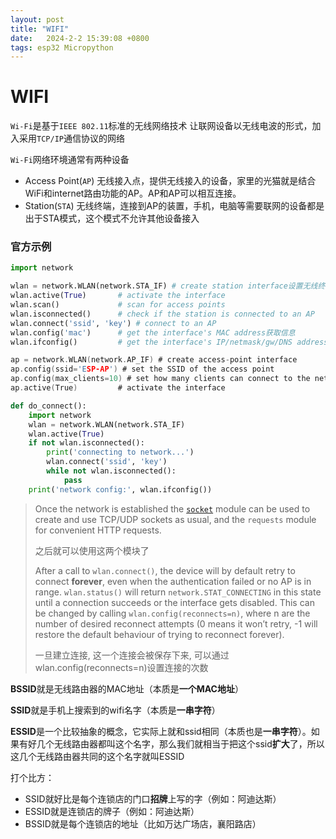 ```yaml
---
layout: post
title: "WIFI" 
date:   2024-2-2 15:39:08 +0800
tags: esp32 Micropython
---
```


# WIFI

`Wi-Fi`是基于`IEEE 802.11`标准的无线网络技术 让联网设备以无线电波的形式，加入采用`TCP/IP`通信协议的网络

`Wi-Fi`网络环境通常有两种设备

- Access Point(`AP`) 无线接入点，提供无线接入的设备，家里的光猫就是结合WiFi和internet路由功能的AP。AP和AP可以相互连接。
- Station(`STA`) 无线终端，连接到AP的装置，手机，电脑等需要联网的设备都是出于STA模式，这个模式不允许其他设备接入

### 官方示例

```python
import network

wlan = network.WLAN(network.STA_IF) # create station interface设置无线终端模式
wlan.active(True)       # activate the interface
wlan.scan()             # scan for access points
wlan.isconnected()      # check if the station is connected to an AP
wlan.connect('ssid', 'key') # connect to an AP
wlan.config('mac')      # get the interface's MAC address获取信息
wlan.ifconfig()         # get the interface's IP/netmask/gw/DNS addresses获取信息
```

```c
ap = network.WLAN(network.AP_IF) # create access-point interface
ap.config(ssid='ESP-AP') # set the SSID of the access point
ap.config(max_clients=10) # set how many clients can connect to the network
ap.active(True)         # activate the interface
```

```python
def do_connect():
    import network
    wlan = network.WLAN(network.STA_IF)
    wlan.active(True)
    if not wlan.isconnected():
        print('connecting to network...')
        wlan.connect('ssid', 'key')
        while not wlan.isconnected():
            pass
    print('network config:', wlan.ifconfig())
```

> Once the network is established the [`socket`](https://docs.micropython.org/en/latest/library/socket.html#module-socket) module can be used to create and use TCP/UDP sockets as usual, and the `requests` module for convenient HTTP requests.
>
> 之后就可以使用这两个模块了
>
> After a call to `wlan.connect()`, the device will by default retry to connect **forever**, even when the authentication failed or no AP is in range. `wlan.status()` will return `network.STAT_CONNECTING` in this state until a connection succeeds or the interface gets disabled. This can be changed by calling `wlan.config(reconnects=n)`, where n are the number of desired reconnect attempts (0 means it won’t retry, -1 will restore the default behaviour of trying to reconnect forever).
>
> 一旦建立连接, 这一个连接会被保存下来, 可以通过wlan.config(reconnects=n)设置连接的次数

**BSSID**就是无线路由器的MAC地址（本质是**一个MAC地址**）

**SSID**就是手机上搜索到的wifi名字（本质是**一串字符**）

**ESSID**是一个比较抽象的概念，它实际上就和ssid相同（本质也是**一串字符**）。如果有好几个无线路由器都叫这个名字，那么我们就相当于把这个ssid**扩大**了，所以这几个无线路由器共同的这个名字就叫ESSID

打个比方：

- SSID就好比是每个连锁店的门口**招牌**上写的字（例如：阿迪达斯）
- ESSID就是连锁店的牌子（例如：阿迪达斯）
- BSSID就是每个连锁店的地址（比如万达广场店，襄阳路店）





